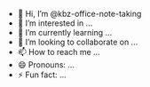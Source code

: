- 👋 Hi, I’m @kbz-office-note-taking
- 👀 I’m interested in ...
- 🌱 I’m currently learning ...
- 💞️ I’m looking to collaborate on ...
- 📫 How to reach me ...
- 😄 Pronouns: ...
- ⚡ Fun fact: ...

<!---
kbz-office-note-taking/kbz-office-note-taking is a ✨ special ✨ repository because its `README.md` (this file) appears on your GitHub profile.
You can click the Preview link to take a look at your changes.
--->
